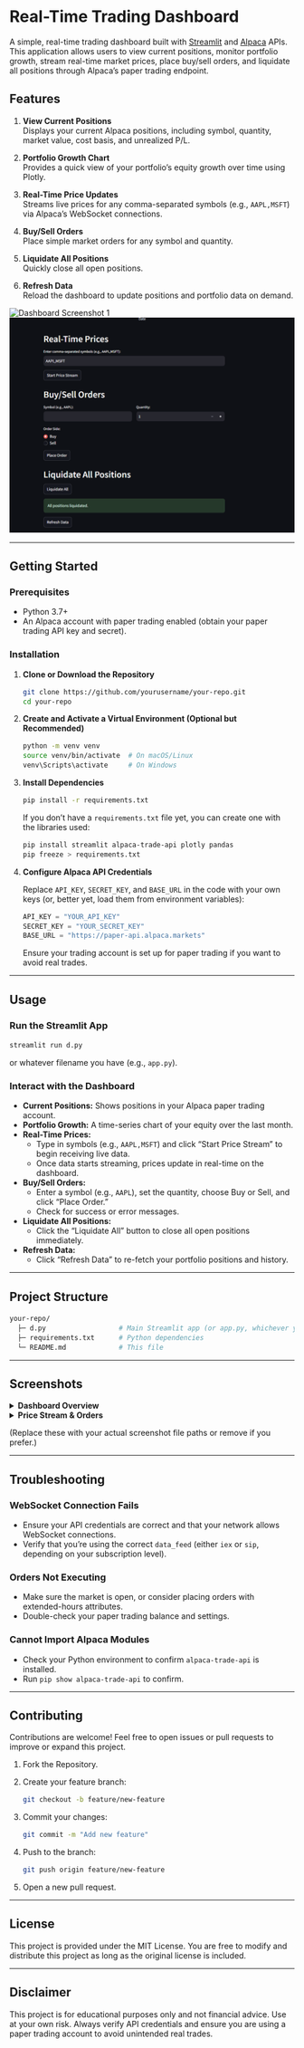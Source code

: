 # Real-Time Trading Dashboard

A simple, real-time trading dashboard built with [Streamlit](https://streamlit.io/) and [Alpaca](https://alpaca.markets/) APIs. This application allows users to view current positions, monitor portfolio growth, stream real-time market prices, place buy/sell orders, and liquidate all positions through Alpaca’s paper trading endpoint.

## Features

1. **View Current Positions**  
   Displays your current Alpaca positions, including symbol, quantity, market value, cost basis, and unrealized P/L.

2. **Portfolio Growth Chart**  
   Provides a quick view of your portfolio’s equity growth over time using Plotly.

3. **Real-Time Price Updates**  
   Streams live prices for any comma-separated symbols (e.g., `AAPL,MSFT`) via Alpaca’s WebSocket connections.

4. **Buy/Sell Orders**  
   Place simple market orders for any symbol and quantity.

5. **Liquidate All Positions**  
   Quickly close all open positions.

6. **Refresh Data**  
   Reload the dashboard to update positions and portfolio data on demand.

![Dashboard Screenshot 1](dashb2.png)
![Dashboard Screenshot 2](dash2.png)

---

## Getting Started

### Prerequisites

- Python 3.7+
- An Alpaca account with paper trading enabled (obtain your paper trading API key and secret).

### Installation

1. **Clone or Download the Repository**

   ```bash
   git clone https://github.com/yourusername/your-repo.git
   cd your-repo
   ```

2. **Create and Activate a Virtual Environment (Optional but Recommended)**

   ```bash
   python -m venv venv
   source venv/bin/activate  # On macOS/Linux
   venv\Scripts\activate     # On Windows
   ```

3. **Install Dependencies**

   ```bash
   pip install -r requirements.txt
   ```

   If you don’t have a `requirements.txt` file yet, you can create one with the libraries used:

   ```bash
   pip install streamlit alpaca-trade-api plotly pandas
   pip freeze > requirements.txt
   ```

4. **Configure Alpaca API Credentials**

   Replace `API_KEY`, `SECRET_KEY`, and `BASE_URL` in the code with your own keys (or, better yet, load them from environment variables):

   ```python
   API_KEY = "YOUR_API_KEY"
   SECRET_KEY = "YOUR_SECRET_KEY"
   BASE_URL = "https://paper-api.alpaca.markets"
   ```

   Ensure your trading account is set up for paper trading if you want to avoid real trades.

---

## Usage

### Run the Streamlit App

```bash
streamlit run d.py
```

or whatever filename you have (e.g., `app.py`).

### Interact with the Dashboard

- **Current Positions:** Shows positions in your Alpaca paper trading account.
- **Portfolio Growth:** A time-series chart of your equity over the last month.
- **Real-Time Prices:**
  - Type in symbols (e.g., `AAPL,MSFT`) and click “Start Price Stream” to begin receiving live data.
  - Once data starts streaming, prices update in real-time on the dashboard.
- **Buy/Sell Orders:**
  - Enter a symbol (e.g., `AAPL`), set the quantity, choose Buy or Sell, and click “Place Order.”
  - Check for success or error messages.
- **Liquidate All Positions:**
  - Click the “Liquidate All” button to close all open positions immediately.
- **Refresh Data:**
  - Click “Refresh Data” to re-fetch your portfolio positions and history.

---

## Project Structure

```bash
your-repo/
  ├─ d.py                  # Main Streamlit app (or app.py, whichever you named it)
  ├─ requirements.txt      # Python dependencies
  └─ README.md             # This file
```

---

## Screenshots

<details> <summary><strong>Dashboard Overview</strong></summary>

Example of the “Current Positions” and “Portfolio Growth” sections.

</details>

<details> <summary><strong>Price Stream & Orders</strong></summary>

Example of the “Real-Time Prices,” “Buy/Sell Orders,” and “Liquidate All Positions” sections.

</details>

(Replace these with your actual screenshot file paths or remove if you prefer.)

---

## Troubleshooting

### WebSocket Connection Fails

- Ensure your API credentials are correct and that your network allows WebSocket connections.
- Verify that you’re using the correct `data_feed` (either `iex` or `sip`, depending on your subscription level).

### Orders Not Executing

- Make sure the market is open, or consider placing orders with extended-hours attributes.
- Double-check your paper trading balance and settings.

### Cannot Import Alpaca Modules

- Check your Python environment to confirm `alpaca-trade-api` is installed.
- Run `pip show alpaca-trade-api` to confirm.

---

## Contributing

Contributions are welcome! Feel free to open issues or pull requests to improve or expand this project.

1. Fork the Repository.
2. Create your feature branch:

   ```bash
   git checkout -b feature/new-feature
   ```

3. Commit your changes:

   ```bash
   git commit -m "Add new feature"
   ```

4. Push to the branch:

   ```bash
   git push origin feature/new-feature
   ```

5. Open a new pull request.

---

## License

This project is provided under the MIT License. You are free to modify and distribute this project as long as the original license is included.

---

## Disclaimer

This project is for educational purposes only and not financial advice. Use at your own risk. Always verify API credentials and ensure you are using a paper trading account to avoid unintended real trades.

